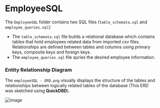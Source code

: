 # EmployeeSQL

The `EmployeeSQL` folder contains two SQL files (`table_schemata.sql` and `employee_queries.sql`): 
* The `table_schemata.sql` file builds a relational database which contains tables that hold employees related data from imported csv files. Relationships are defined between tables and columns using primary keys, composite keys and foreign keys.
* The `employee_queries.sql` file quries the desired employee information.

### Entity Relationship Diagram 
The `employeeSQL - ERD.png` visually displays the structure of the tables and relationships between logically related tables of the database (This ERD was sketched using **QuickDBD**).

  ![image](https://user-images.githubusercontent.com/120543690/221258872-25292974-b043-4787-a95f-f20a6ed7c42f.png)
